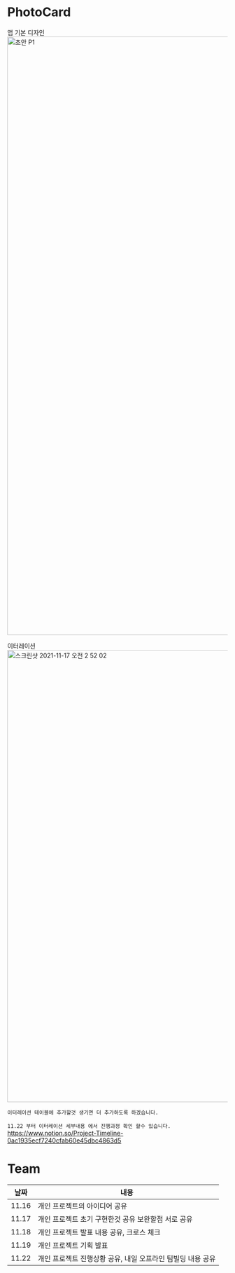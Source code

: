 # PhotoCard
앱 기본 디자인
<img width="1366" alt="초안 P1" src="https://user-images.githubusercontent.com/89408824/142038063-48b63f62-9809-4ace-aab0-4718cc46085d.png">

이터레이션
<img width="1032" alt="스크린샷 2021-11-17 오전 2 52 02" src="https://user-images.githubusercontent.com/89408824/142039033-ed348545-56cb-4c60-85df-7cdbc9f6c741.png">

`이터레이션 테이블에 추가할것 생기면 더 추가하도록 하겠습니다.`

`11.22 부터 이터레이션 세부내용 에서 진행과정 확인 할수 있습니다.`
https://www.notion.so/Project-Timeline-0ac1935ecf7240cfab60e45dbc4863d5
# Team
|날짜|내용|
|---|---|
|11.16| 개인 프로젝트의 아이디어 공유|
|11.17| 개인 프로젝트 초기 구현한것 공유 보완할점 서로 공유 |
|11.18| 개인 프로젝트 발표 내용 공유, 크로스 체크| 
|11.19| 개인 프로젝트 기획 발표|
|11.22| 개인 프로젝트 진행상황 공유, 내일 오프라인 팀빌딩 내용 공유|
